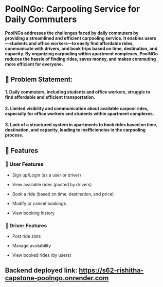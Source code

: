 # PoolNGo: Carpooling Service for Daily Commuters

**PoolNGo addresses the challenges faced by daily commuters by providing a streamlined and efficient carpooling service. It enables users—students and office workers—to easily find affordable rides, communicate with drivers, and book trips based on time, destination, and capacity. By organizing carpooling within apartment complexes,  PoolNGo reduces the hassle of finding rides, saves money, and makes commuting more efficient for everyone.**

## 🚧 Problem Statement: 

#### 1. Daily commuters, including students and office workers, struggle to find affordable and efficient transportation. 
#### 2. Limited visibility and communication about available carpool rides, especially for office workers and students within apartment complexes. 
#### 3. Lack of a structured system in apartments to book rides based on time, destination, and capacity, leading to inefficiencies in the carpooling process.

## 📌 Features

### 👤 User Features

- Sign up/Login (as a user or driver)

- View available rides (posted by drivers)

- Book a ride (based on time, destination, and price)

- Modify or cancel bookings

- View booking history

### 🚗 Driver Features

- Post ride slots

- Manage availability

- View booked rides (by users)

## Backend deployed link: https://s62-rishitha-capstone-poolngo.onrender.com
